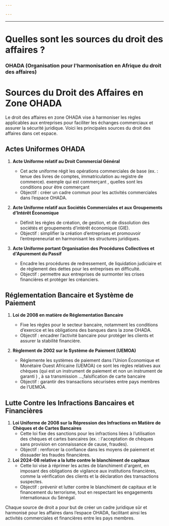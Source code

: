 ```yaml
---

---
```

---

# Quelles sont les sources du droit des affaires ?
### OHADA  (Organisation pour l'harmonisation en Afrique  du droit des affaires)

# Sources du Droit des Affaires en Zone OHADA

Le droit des affaires en zone OHADA vise à harmoniser les règles applicables aux entreprises pour faciliter les échanges commerciaux et assurer la sécurité juridique. Voici les principales sources du droit des affaires dans cet espace.

## Actes Uniformes OHADA

1. **Acte Uniforme relatif au Droit Commercial Général**
   - Cet acte uniforme régit les opérations commerciales de base (ex. : tenue des livres de comptes, immatriculation au registre de commerce). exemple qui est commerçant , quelles sont les conditions pour être commerçant
   - Objectif : créer un cadre commun pour les activités commerciales dans l’espace OHADA.
   
2. **Acte Uniforme relatif aux Sociétés Commerciales et aux Groupements d’Intérêt Économique**
   - Définit les règles de création, de gestion, et de dissolution des sociétés et groupements d’intérêt économique (GIE).
   - Objectif : simplifier la création d’entreprises et promouvoir l’entrepreneuriat en harmonisant les structures juridiques.
   
3. **Acte Uniforme portant Organisation des Procédures Collectives et d'Apurement du Passif**
   - Encadre les procédures de redressement, de liquidation judiciaire et de règlement des dettes pour les entreprises en difficulté.
   - Objectif : permettre aux entreprises de surmonter les crises financières et protéger les créanciers.

## Réglementation Bancaire et Système de Paiement

1. **Loi de 2008 en matière de Réglementation Bancaire**
   - Fixe les règles pour le secteur bancaire, notamment les conditions d’exercice et les obligations des banques dans la zone OHADA.
   - Objectif : encadrer l’activité bancaire pour protéger les clients et assurer la stabilité financière.

2. **Règlement de 2002 sur le Système de Paiement (UEMOA)**
   - Réglemente les systèmes de paiement dans l’Union Économique et Monétaire Ouest Africaine (UEMOA) ce sont les règles relatives aux chèques (qui est un instrument de paiement et non un instrument de garanti ) ,  à sa transmission …,falsification de carte bancaire
   - Objectif : garantir des transactions sécurisées entre pays membres de l’UEMOA.

## Lutte Contre les Infractions Bancaires et Financières

1. **Loi Uniforme de 2008 sur la Répression des Infractions en Matière de Chèques et de Cartes Bancaires**
   - Cette loi fixe des sanctions pour les infractions liées à l’utilisation des chèques et cartes bancaires (ex. : l'acceptation de chèques sans provision en connaissance de cause,  fraudes). 
   - Objectif : renforcer la confiance dans les moyens de paiement et dissuader les fraudes financières.
2. **Loi  2024-08 relative a la lutte contre le blanchiment de capitaux** 
   - Cette loi vise à réprimer les actes de blanchiment d'argent, en imposant des obligations de vigilance aux institutions financières, comme la vérification des clients et la déclaration des transactions suspectes.
   - Objectif : prévenir et lutter contre le blanchiment de capitaux et le financement du terrorisme, tout en respectant les engagements internationaux du Sénégal.

Chaque source de droit a pour but de créer un cadre juridique sûr et harmonisé pour les affaires dans l’espace OHADA, facilitant ainsi les activités commerciales et financières entre les pays membres.
